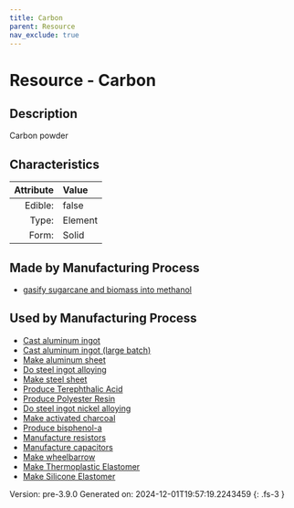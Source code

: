 ```yaml
---
title: Carbon
parent: Resource
nav_exclude: true
---
```

# Resource - Carbon

## Description
Carbon powder

## Characteristics

| Attribute      | Value |
|--------:|:------|
|Edible:|false|
|Type:|Element|
|Form:|Solid|
 
## Made by Manufacturing Process

- [gasify sugarcane and biomass into methanol](../process/gasify-sugarcane-and-biomass-into-methanol.html)

## Used by Manufacturing Process

- [Cast aluminum ingot](../process/cast-aluminum-ingot.html)
- [Cast aluminum ingot (large batch)](../process/cast-aluminum-ingot--large-batch-.html)
- [Make aluminum sheet](../process/make-aluminum-sheet.html)
- [Do steel ingot alloying](../process/do-steel-ingot-alloying.html)
- [Make steel sheet](../process/make-steel-sheet.html)
- [Produce Terephthalic Acid](../process/produce-terephthalic-acid.html)
- [Produce Polyester Resin](../process/produce-polyester-resin.html)
- [Do steel ingot nickel alloying](../process/do-steel-ingot-nickel-alloying.html)
- [Make activated charcoal](../process/make-activated-charcoal.html)
- [Produce bisphenol-a](../process/produce-bisphenol-a.html)
- [Manufacture resistors](../process/manufacture-resistors.html)
- [Manufacture capacitors](../process/manufacture-capacitors.html)
- [Make wheelbarrow](../process/make-wheelbarrow.html)
- [Make Thermoplastic Elastomer](../process/make-thermoplastic-elastomer.html)
- [Make Silicone Elastomer](../process/make-silicone-elastomer.html)


    

Version: pre-3.9.0 Generated on: 2024-12-01T19:57:19.2243459
{: .fs-3 }
